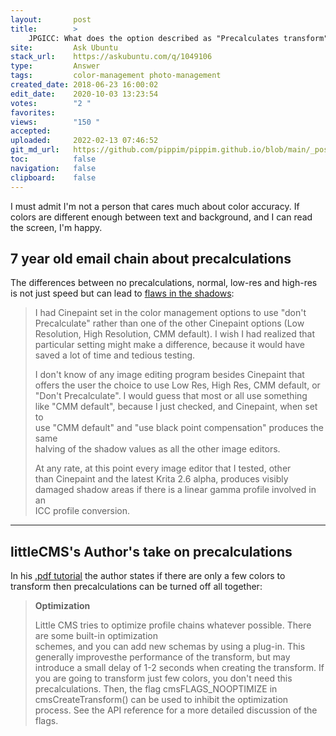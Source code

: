 ```yaml
---
layout:       post
title:        >
    JPGICC: What does the option described as "Precalculates transform" do?
site:         Ask Ubuntu
stack_url:    https://askubuntu.com/q/1049106
type:         Answer
tags:         color-management photo-management
created_date: 2018-06-23 16:00:02
edit_date:    2020-10-03 13:23:54
votes:        "2 "
favorites:    
views:        "150 "
accepted:     
uploaded:     2022-02-13 07:46:52
git_md_url:   https://github.com/pippim/pippim.github.io/blob/main/_posts/2018/2018-06-23-JPGICC_-What-does-the-option-described-as-_Precalculates-transform_-do_.md
toc:          false
navigation:   false
clipboard:    false
---
```


I must admit I'm not a person that cares much about color accuracy. If colors are different enough between text and background, and I can read the screen, I'm happy.

## 7 year old email chain about precalculations

The differences between no precalculations, normal, low-res and high-res is not just speed but can lead to [flaws in the shadows][1]:

> I had Cinepaint set in the color management options to use "don't  
> Precalculate" rather than one of the other Cinepaint options (Low  
> Resolution, High Resolution, CMM default). I wish I had realized that  
> particular setting might make a difference, because it would have  
> saved a lot of time and tedious testing.  
>   
> I don't know of any image editing program besides Cinepaint that  
> offers the user the choice to use Low Res, High Res, CMM default, or  
> "Don't Precalculate". I would guess that most or all use something  
> like "CMM default", because I just checked, and Cinepaint, when set to  
> use "CMM default" and "use black point compensation" produces the same  
> halving of the shadow values as all the other image editors.  
>   
> At any rate, at this point every image editor that I tested, other  
> than Cinepaint and the latest Krita 2.6 alpha, produces visibly  
> damaged shadow areas if there is a linear gamma profile involved in an  
> ICC profile conversion.  


----------

## littleCMS's Author's take on precalculations

In his [.pdf tutorial][2] the author states if there are only a few colors to transform then precalculations can be turned off all together:

>**Optimization**  
>  
>Little CMS tries to optimize profile chains whatever possible. There are some built-in optimization  
schemes, and you can add new schemas by using a plug-in. This generally improvesthe performance
of the transform, but may introduce a small delay of 1-2 seconds when creating the transform. If
you are going to transform just few colors, you don't need this precalculations. Then, the flag
cmsFLAGS_NOOPTIMIZE in cmsCreateTransform() can be used to inhibit the optimization process.
See the API reference for a more detailed discussion of the flags.



  [1]: https://sourceforge.net/p/lcms/mailman/message/29597867/
  [2]: https://www.littlecms.com/LittleCMS2.11%20tutorial.pdf
